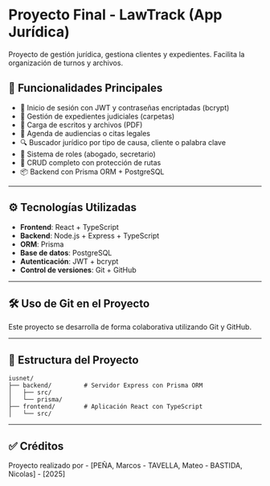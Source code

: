 
# Proyecto Final - LawTrack (App Jurídica)

Proyecto de gestión jurídica, gestiona clientes y expedientes. Facilita la organización de turnos y archivos.

## 🧩 Funcionalidades Principales

- 🔐 Inicio de sesión con JWT y contraseñas encriptadas (bcrypt)
- 📁 Gestión de expedientes judiciales (carpetas)
- 📄 Carga de escritos y archivos (PDF)
- 📅 Agenda de audiencias o citas legales
- 🔍 Buscador jurídico por tipo de causa, cliente o palabra clave
- 👥 Sistema de roles (abogado, secretario)
- 🔄 CRUD completo con protección de rutas
- 📦 Backend con Prisma ORM + PostgreSQL

---

## ⚙️ Tecnologías Utilizadas

- **Frontend**: React + TypeScript
- **Backend**: Node.js + Express + TypeScript
- **ORM**: Prisma
- **Base de datos**: PostgreSQL
- **Autenticación**: JWT + bcrypt
- **Control de versiones**: Git + GitHub

---
## 🛠️ Uso de Git en el Proyecto

Este proyecto se desarrolla de forma colaborativa utilizando Git y GitHub. 

---

## 📁 Estructura del Proyecto

```
iusnet/
├── backend/         # Servidor Express con Prisma ORM
│   ├── src/
│   └── prisma/
├── frontend/        # Aplicación React con TypeScript
│   └── src/
```

---

## ✅ Créditos

Proyecto realizado por - [PEÑA, Marcos - TAVELLA, Mateo - BASTIDA, Nicolas] - [2025]
